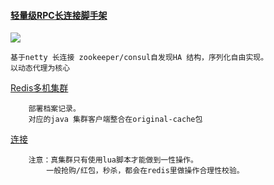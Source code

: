 #### [轻量级RPC长连接脚手架](https://github.com/fdisk123/original/tree/snapshot2.11)
[![](https://camo.githubusercontent.com/f50b84e13fdbb61d847742c34259c58469c7d2b2/68747470733a2f2f7472617669732d63692e6f72672f70616765732d7468656d65732f6172636869746563742e7376673f6272616e63683d6d6173746572)](https://github.com/fdisk123/original/tree/snapshot2.11)  
```` 
基于netty 长连接 zookeeper/consul自发现HA 结构，序列化自由实现。
以动态代理为核心

````
[Redis多机集群](http://www.cnblogs.com/cheuks/p/5702951.html)
````
	部署档案记录。
	对应的java 集群客户端整合在original-cache包
````
[连接](https://github.com/fdisk123/original/tree/2.20/original-cache)
````
	注意：真集群只有使用lua脚本才能做到一性操作。
		一般抢购/红包，秒杀，都会在redis里做操作合理性校验。
````
